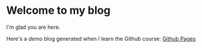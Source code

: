 # Welcome to my blog

I'm glad you are here.

Here's a *demo* blog generated when I learn the Github course: [Github Pages](https://lab.github.com/githubtraining/github-pages)
